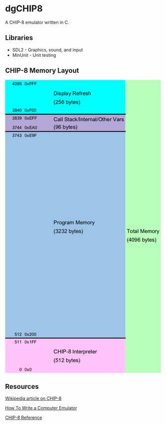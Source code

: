 dgCHIP8
=======

A CHIP-8 emulator written in C.

## Libraries

* SDL2 - Graphics, sound, and input
* MinUnit - Unit testing

## CHIP-8 Memory Layout

![](docs/CHIP-8_Memory_Map.png)

## Resources

[Wikipedia article on CHIP-8](https://en.wikipedia.org/wiki/CHIP-8)

[How To Write a Computer Emulator](http://fms.komkon.org/EMUL8/HOWTO.html)

[CHIP-8 Reference](http://devernay.free.fr/hacks/chip8/C8TECH10.HTM)